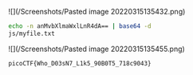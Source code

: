 ![](/Screenshots/Pasted image 20220315135432.png)

```sh
echo -n anMvbXlmaWxlLnR4dA== | base64 -d
js/myfile.txt
```

![](/Screenshots/Pasted image 20220315135455.png)

`picoCTF{Who_D03sN7_L1k5_90B0T5_718c9043}`